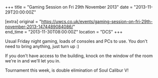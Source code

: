 +++
title = "Gaming Session on Fri 29th November 2013"
date = "2013-11-29T20:00:00Z"

[extra]
original = "https://uwcs.co.uk/events/gaming-session-on-fri-29th-november-2013-1474489084086/"    
end_time = "2013-11-30T08:00:00Z"
location = "DCS"
+++

Usual Friday night gaming, loads of consoles and PCs to use. You don't need to bring anything, just turn up :)

If you don't have access to the building, knock on the window of the room we're in and we'll let you in.

Tournament this week, is double elimination of Soul Calibur V\!

